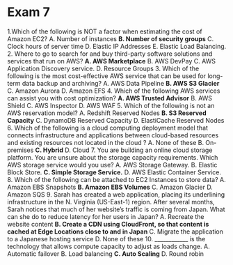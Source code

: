 # Exam 7

1.Which of the following is NOT a factor when estimating the cost of Amazon EC2? 
  A. Number of instances
  **B. Number of security groups**
  C. Clock hours of server time
  D. Elastic IP Addresses
  E. Elastic Load Balancing.
2. Where to go to search for and buy third-party software solutions and services that run on AWS?
  **A. AWS Marketplace**
  B. AWS DevPay
  C. AWS Application Discovery service.
  D. Resource Groups
3. Which of the following is the most cost-effective AWS service that can be used for long-term data backup and archiving?
  A. AWS Data Pipeline
  **B. AWS S3 Glacier**
  C. Amazon Aurora
  D. Amazon EFS
4. Which of the following AWS services can assist you with cost optimization?
  **A. AWS Trusted Advisor**
  B. AWS Shield
  C. AWS Inspector
  D. AWS WAF
5. Which of the following is not an AWS reservation model?
  A. Redshift Reserved Nodes
  **B. S3 Reserved Capacity**
  C. DynamoDB Reserved Capacity
  D. ElastiCache Reserved Nodes
6. Which of the following is a cloud computing deployment model that connects infrastructure and applications between cloud-based resources and existing resources not located in the cloud ?
  A. None of these
  B. On-premises
  **C. Hybrid**
  D. Cloud
7. You are building an online cloud storage platform. You are unsure about the storage capacity requirements.
Which AWS storage service would you use?
  A. AWS Storage Gateway.
  B. Elastic Block Store.
  **C. Simple Storage Service.**
  D. AWS Elastic Container Service.
8. Which of the following can be attached to EC2 Instances to store data?
  A. Amazon EBS Snapshots
  **B. Amazon EBS Volumes**
  C. Amazon Glacier
  D. Amazon SQS
9. Sarah has created a web application, placing its underlining infrastructure in the N. Virginia (US-East-1) region.
After several months, Sarah notices that much of her website’s traffic is coming from Japan.
What can she do to reduce latency for her users in Japan?
  A. Recreate the website content
  **B. Create a CDN using CloudFront, so that content is cached at Edge Locations close to and in Japan**
  C. Migrate the application to a Japanese hosting service
  D. None of these
10. ____________ is the technology that allows compute capacity to adjust as loads change.
  A. Automatic failover
  B. Load balancing
  **C. Auto Scaling**
  D. Round robin